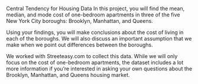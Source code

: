 Central Tendency for Housing Data
In this project, you will find the mean, median, and mode cost of one-bedroom apartments in three of the five New York City boroughs: Brooklyn, Manhattan, and Queens.

Using your findings, you will make conclusions about the cost of living in each of the boroughs. We will also discuss an important assumption that we make when we point out differences between the boroughs.

We worked with Streeteasy.com to collect this data. While we will only focus on the cost of one-bedroom apartments, the dataset includes a lot more information if you’re interested in asking your own questions about the Brooklyn, Manhattan, and Queens housing market.
